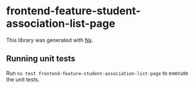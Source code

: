 # frontend-feature-student-association-list-page

This library was generated with [Nx](https://nx.dev).

## Running unit tests

Run `nx test frontend-feature-student-association-list-page` to execute the unit tests.
